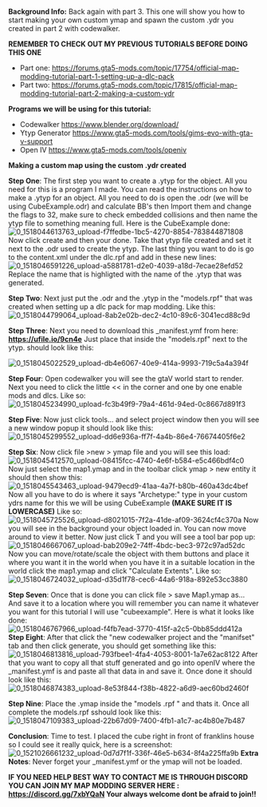 **Background Info:**
Back again with part 3. This one will show you how to start making your own custom ymap and spawn the custom .ydr you created in part 2 with codewalker.

**REMEMBER TO CHECK OUT MY PREVIOUS TUTORIALS BEFORE DOING THIS ONE**

* Part one: https://forums.gta5-mods.com/topic/17754/official-map-modding-tutorial-part-1-setting-up-a-dlc-pack
* Part two: https://forums.gta5-mods.com/topic/17815/official-map-modding-tutorial-part-2-making-a-custom-ydr

**Programs we will be using for this tutorial:**

* Codewalker https://www.blender.org/download/
* Ytyp Generator https://www.gta5-mods.com/tools/gims-evo-with-gta-v-support
* Open IV https://www.gta5-mods.com/tools/openiv

**Making a custom map using the custom .ydr created**

**Step One**: The first step you want to create a .ytyp for the object. All you need for this is a program I made. You can read the instructions on how to make a .ytyp for an object. All you need to do is open the .odr (we will be using CubeExample.odr) and calculate BB's then Import them and change the flags to 32, make sure to check embedded collisions and then name the ytyp file to something meaning full. Here is the CubeExample done:
![0_1518044613763_upload-f7ffedbe-1bc5-4270-8854-783844871808](https://images.gta5-mods.com/uploads/4e8fade1-397c-41c3-a564-52d5c28981ac) 
Now click create and then your done. Take that ytyp file created and set it next to the .odr used to create the ytyp. The last thing you want to do is go to the content.xml under the dlc.rpf and add in these new lines:
![0_1518046591226_upload-a5881781-d2e0-4039-a18d-7ecae28efd52](https://images.gta5-mods.com/uploads/29f81330-7b9c-4c03-b73f-6a12d64f590c) 
Replace the name that is highligted with the name of the .ytyp that was generated.

**Step Two**: Next just put the .odr and the .ytyp in the "models.rpf" that was created when setting up a dlc pack for map modding. Like this:
![0_1518044799064_upload-8ab2e02b-dec2-4c10-89c6-3041ecd88c9d](https://images.gta5-mods.com/uploads/27671fa1-9b76-46de-8048-4d059a227d8f) 

**Step Three**: Next you need to download this _manifest.ymf from here: **https://ufile.io/9cn4e** Just place that inside the "models.rpf" next to the ytyp. should look like this: 

![0_1518045022529_upload-db4e6067-40e9-414a-9993-719c5a4a394f](https://images.gta5-mods.com/uploads/a61f4806-9241-417d-8797-0d818321927c) 

**Step Four**:  Open codewalker you will see the gtaV world start to render. Next you need to click the little << in the corner and one by one enable mods and dlcs. Like so:
![0_1518045234990_upload-fc3b49f9-79a4-461d-94ed-0c8667d891f3](https://images.gta5-mods.com/uploads/0a439f04-81e0-4563-a97a-7afbf43bdaf6) 

**Step Five**: Now just click tools... and select project window then you will see a new window popup it should look like this:
![0_1518045299552_upload-dd6e936a-ff7f-4a4b-86e4-76674405f6e2](https://images.gta5-mods.com/uploads/cfddf712-0a21-4d74-b826-df7575b99017) 

**Step Six**: Now click file >new > ymap file and you will see this load:
![0_1518045412570_upload-08415fcc-4740-4e6f-b584-e5c466bdf4c0](https://images.gta5-mods.com/uploads/e1a78897-f65c-4afc-be77-87948f84671b) 
Now just select the map1.ymap and in the toolbar click ymap > new entity it should then show this:
![0_1518045543463_upload-9479ecd9-41aa-4a7f-b80b-460a43dc4bef](https://images.gta5-mods.com/uploads/6121373b-c8c2-4e99-94ad-d6eae69ab4e5) 
Now all you have to do is where it says "Archetype:" type in your custom ydrs name for this we will be using CubeExample **(MAKE SURE IT IS LOWERCASE)** Like so:
![0_1518045725526_upload-d8021015-7f2a-41de-af09-3624cf4c370a](https://images.gta5-mods.com/uploads/bd161d5c-213a-438d-b567-908b0e4f087c) 
Now you will see in the background your object loaded in. You can now move around to view it better. 
Now just click T and you will see a tool bar pop up: 
![0_1518046667067_upload-bab209e2-74ff-4bdc-bec3-972c97ad52dc](https://images.gta5-mods.com/uploads/22aad913-4d18-4303-90b6-98a0d683b6e2) 
Now you can move/rotate/scale the object with them buttons and place it where you want it in the world when you have it in a suitable location in the world click the map1.ymap and click "Calculate Extents". Like so:
![0_1518046724032_upload-d35d1f78-cec6-44a6-918a-892e53cc3880](https://images.gta5-mods.com/uploads/5d9f787b-fe2a-4460-9bc1-02de6a536f0f) 

**Step Seven**: Once that is done you can click file > save Map1.ymap as... And save it to a location where you will remember you can name it whatever you want for this tutorial I will use "cubeexample". Here is what it looks like done: 
![0_1518046767966_upload-f4fb7ead-3770-415f-a2c5-0bb85ddd412a](https://images.gta5-mods.com/uploads/7923b325-f5df-41cd-a536-a05c8f69261d) 
**Step Eight**:  After that click the "new codewalker project and the "manifset" tab and then click generate, you should get something like this:
![0_1518046813816_upload-793fbee1-4fa4-4053-8001-1a7e62ac8122](https://images.gta5-mods.com/uploads/3ccf84c5-ad63-4fc6-88f5-a799d9b3245d) 
After that you want to copy all that stuff generated and go into openIV where the _manifest.ymf is and paste all that data in and save it. Once done it should look like this:
![0_1518046874383_upload-8e53f844-f38b-4822-a6d9-aec60bd2460f](https://images.gta5-mods.com/uploads/516d439d-df38-493f-91f7-00ce53af6395) 

**Step Nine**:  Place the .ymap inside the "models .rpf " and thats it. Once all complete the models.rpf sshould look like this: 
![0_1518047109383_upload-22b67d09-7400-4fb1-a1c7-ac4b80e7b487](https://images.gta5-mods.com/uploads/b49a1cef-9661-468c-bcf0-1fddfcd3e32e) 

**Conclusion**: Time to test. I placed the cube right in front of franklins house so I could see it really quick, here is a screenshot:
![0_1521026661232_upload-0d7d7f1f-336f-46e5-b634-8f4a225ffa9b](https://images.gta5-mods.com/uploads/9410b4d3-b32b-4c3f-af67-402fbfe47e8c) 
**Extra Notes**: Never forget your _manifest.ymf or the ymap will not be loaded. 

**IF YOU NEED HELP BEST WAY TO CONTACT ME IS THROUGH DISCORD YOU CAN JOIN MY MAP MODDING SERVER HERE : https://discord.gg/7xbYQaN Your always welcome dont be afraid to join!!**